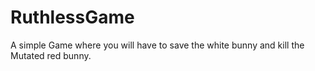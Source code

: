 # RuthlessGame
A simple Game where you will have to save the white bunny and kill the Mutated red bunny. 
